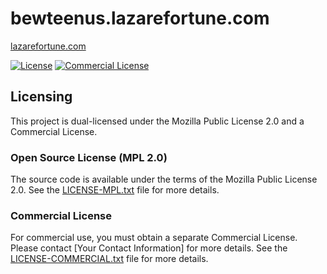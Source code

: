 # bewteenus.lazarefortune.com

[lazarefortune.com](https://lazarefortune.com)

[![License](https://img.shields.io/badge/license-MPL%202.0-blue.svg)](LICENSE-MPL.txt)
[![Commercial License](https://img.shields.io/badge/license-Commercial-orange.svg)](LICENSE-COMMERCIAL.txt)

## Licensing

This project is dual-licensed under the Mozilla Public License 2.0 and a Commercial License.

### Open Source License (MPL 2.0)

The source code is available under the terms of the Mozilla Public License 2.0. See the [LICENSE-MPL.txt](LICENSE-MPL.txt) file for more details.

### Commercial License

For commercial use, you must obtain a separate Commercial License. Please contact [Your Contact Information] for more details. See the [LICENSE-COMMERCIAL.txt](LICENSE-COMMERCIAL.txt) file for more details.
